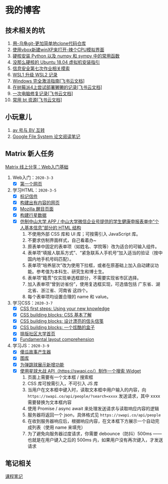 # 我的博客

## 技术相关的坑

1. [用-乌龟git-更加简单地clone代码仓库](./001(forlab01.md))
2. [使用vbox新建winXP来打开-辣个CPU模拟界面](./002(forlab07.md))
3. [硬核安装 Python 以及 numpy 和 sympy 中的常用函数](./003(forlab10.md))
4. [没那么硬核的 Ubuntu 18.04 虚拟机安装指引](004(forlab15.md))
5. [信息安全第七次作业相关摸索](work/信息安全/007/guide.md)
6. [WSL1 升级 WSL2 记录](./005/005.md)
7. [Windows 完全激活指南[飞书云文档]](https://kufr6z0d17.feishu.cn/docs/doccnp7QM95RIWFVkVrpP1S9h0b)
8. [在树莓派4上尝试部署獭獭的记录[飞书云文档]](https://kufr6z0d17.feishu.cn/docs/doccnjbYKuKrWofcEPU2OMcxTUh)
9. [一次电脑修复记录[飞书云文档]](https://kufr6z0d17.feishu.cn/docs/doccn7fDPzptGyBa7qadLfj76Cb)
10. [常用 bt 资源[飞书云文档]](https://kufr6z0d17.feishu.cn/docs/doccn8lZfqSUCDwJGYyUWWhLmEg)

## 小玩意儿

1. [av 号与 BV 互转](./AvToBv/atb.html)
2. [Google File System 论文阅读笔记](./work/云计算概论/001/18342075_米家龙_作业1.md)

## Matrix 新人任务

[Matrix 线上分享：Web入门基础](work/matrix/share_online/web入门基础)

1. Web入门：`2020-3-3`
   - [X] [第一个网页](./work/matrix/step1/001/tmnt.html)
2. 学习HTML：`2020-3-5`
   - [X] [标记信件](./work/matrix/step1/002/001/letter.html)
   - [X] [构建出有内容的网页](./work/matrix/step1/002/002/index.html)
   - [X] [Mozilla 醒目页面](./work/matrix/step1/002/003/index.html)
   - [X] [构建行星数据](./work/matrix/step1/002/004/blank-template.html)
   - [X] [仿制中山大学 APP / 中山大学微信企业号提供的学生健康申报表单中“个人基本信息”部分的 HTML 结构](./work/matrix/step1/002/005/index.html)
     1. 不使用外部 CSS 库和 UI 库；可按需引入 JavaScript 库。
     2. 不要求仿制界面样式，自己看着办~
     3. 原表单中固定的表单项（如姓名、学院等）改为适合的可输入组件。
     4. 表单项“填报人联系方式”、“紧急联系人手机号”加入适当的验证（按中国内地手机号码匹配）。
     5. 表单项“培养层次”改为使用下拉框，或者在原基础上加入自动建议功能。参考值为本科生、研究生和博士生。
     6. 表单项“籍贯”仅实现单选框部分，不需要实现省市区选择。
     7. 加入表单项“曾到访省份”，使用复选框实现，可选值包括 广东省、湖北省、浙江省、河南省 这四个。
     8. 每个表单项均设置合理的 name 和 value。
3. 学习CSS：`2020-3-7`
   - [X] [CSS first steps: Using your new knowledge](./work/matrix/step1/003/001/index.html)
   - [X] [CSS building blocks: CSS 基本了解](./work/matrix/step1/003/002/index.html)
   - [X] [CSS building blocks: 设计漂亮的信头信笺](./work/matrix/step1/003/003/index.html)
   - [X] [CSS building blocks: 一个炫酷的盒子](./work/matrix/step1/003/004/index.html)
   - [X] [排版社区大学首页](./work/matrix/step1/002/005/index.html)
   - [X] [Fundamental layout comprehension](./work/matrix/step1/003/006/index.html)
4. 学习JS：`2020-3-9`
   - [X] [傻瓜故事产生器](./work/matrix/step1/004/001/index.html)
   - [X] [图库](./work/matrix/step1/004/002/index.html)
   - [X] [为弹跳球展示新增功能](./work/matrix/step1/004/003/index.html)
   - [X] [使用星球大战 API（https://swapi.co/）制作一个搜索 Widget](./work/matrix/step1/004/004/index.html)
     1. 页面上需要有一个文本框 / 搜索框
     2. CSS 库可按需引入，不可引入 JS 库
     3. 当用户在文本框中键入时，读取文本框中用户输入的内容，向 `https://swapi.co/api/people/?search=xxxx` 发送请求，其中 xxxx 需要替换为文本框内容
     4. 使用 Promise / async await 来处理发送请求与读取响应内容的逻辑
     5. 服务器将返回一个 json，具体格式见 `https://swapi.co/api/people`
     6. 在收到服务器响应后，根据响应内容，在文本框下方展示一个自动完成列表（使用 name 来填充）
     7. 为了避免向服务器过度请求，你需要 debounce（防抖）500ms ——也就是在用户键入之后的 500ms 内，如果用户没有再次键入，才发送请求

## 笔记相关

[课程笔记](./note.md)